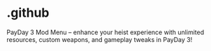 # .github
PayDay 3 Mod Menu – enhance your heist experience with unlimited resources, custom weapons, and gameplay tweaks in PayDay 3!
